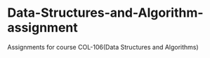 # Data-Structures-and-Algorithm-assignment
Assignments for course COL-106(Data Structures and Algorithms)
